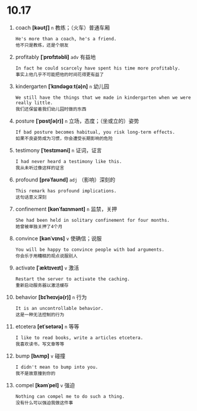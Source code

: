 # 10.17

1. coach **[kəʊtʃ]** `n` 教练；（火车）普通车厢

   ```
   He's more than a coach, he's a friend.
   他不只是教练，还是个朋友
   ```

2. profitably **[ˈprɒfɪtəbli]** `adv` 有益地

   ```
   In fact he could scarcely have spent his time more profitably.
   事实上他几乎不可能把他的时间花得更有益了
   ```

3. kindergarten **[ˈkɪndəɡɑːt(ə)n]** `n` 幼儿园

   ```
   We still have the things that we made in kindergarten when we were really little.
   我们还保留着我们幼儿园时做的东西
   ```

4. posture **[ˈpɒstʃə(r)]** `n` 立场，态度；（坐或立的）姿势

   ```
   If bad posture becomes habitual, you risk long-term effects.
   如果不良姿势成为习惯，你会遭受长期影响的危险
   ```

5. testimony **[ˈtestɪməni]** `n` 证词，证言

   ```
   I had never heard a testimony like this.
   我从未听过像这样的证言
   ```

6. profound **[prəˈfaʊnd]** `adj` （影响）深刻的

   ```
   This remark has profound implications.
   这句话意义深刻
   ```

7. confinement **[kənˈfaɪnmənt]** `n` 监禁，关押

   ```
   She had been held in solitary confinement for four months.
   她曾被单独关押了4个月
   ```

8. convince **[kənˈvɪns]** `v` 使确信；说服

   ```
   You will be happy to convince people with bad arguments.
   你会乐于用糟糕的观点说服别人
   ```

9. activate **[ˈæktɪveɪt]** `v` 激活

   ```
   Restart the server to activate the caching.
   重新启动服务器以激活缓存
   ```

10. behavior **[bɪˈheɪvjə(r)]** `n` 行为

    ```
    It is an uncontrollable behavior.
    这是一种无法控制的行为
    ```

11. etcetera **[etˈsetərə]** `n` 等等

    ```
    I like to read books, write a articles etcetera.
    我喜欢读书，写文章等等
    ```

12. bump **[bʌmp]** `v` 碰撞

    ```
    I didn't mean to bump into you.
    我不是故意撞到你的
    ```

13. compel **[kəmˈpel]** `v` 强迫
    ```
    Nothing can compel me to do such a thing.
    没有什么可以强迫我做这件事
    ```
